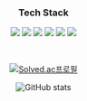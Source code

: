 <h3 align="center">Tech Stack</h3>

<div align = "center">

![](https://img.shields.io/badge/Javascript-F7DF1E?style=flat-square&logo=javascript&logoColor=white) ![](https://img.shields.io/badge/React-61DAFB?style=flat-square&logo=React&logoColor=white) ![](https://img.shields.io/badge/css-1572B6?style=flat-square&logo=css3&logoColor=white) ![](https://img.shields.io/badge/Java-007396?style=flat-square&logo=Java&logoColor=white) ![](https://img.shields.io/badge/Spring-6DB33F?style=flat-square&logo=Spring&logoColor=white) ![](https://img.shields.io/badge/Mysql-4479A1?style=flat-square&logo=MySql&logoColor=white)

<br>

[![Solved.ac프로필](http://mazassumnida.wtf/api/v2/generate_badge?boj=wnstjd6123)](https://solved.ac/wnstjd6123)

![GitHub stats](https://github-readme-stats.vercel.app/api?username=wet6123&count_private=true)

</div>
